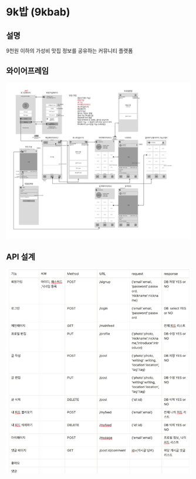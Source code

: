 # 9k밥 (9kbab)

## 설명
9천원 이하의 가성비 맛집 정보를 공유하는 커뮤니티 플랫폼

## 와이어프레임

<img src="./attached/9kbab-wireframe.jpg" alt="wireframe">

## API 설계

<img src="./attached/9kbab-api.png" alt="api">
